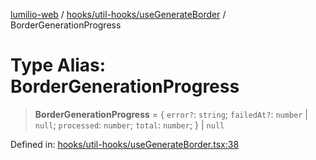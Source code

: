 [lumilio-web](../../../../modules.md) / [hooks/util-hooks/useGenerateBorder](../index.md) / BorderGenerationProgress

# Type Alias: BorderGenerationProgress

> **BorderGenerationProgress** = \{ `error?`: `string`; `failedAt?`: `number` \| `null`; `processed`: `number`; `total`: `number`; \} \| `null`

Defined in: [hooks/util-hooks/useGenerateBorder.tsx:38](https://github.com/EdwinZhanCN/Lumilio-Photos/blob/5a9be158f2088be7556fada16832ccc8d88ac157/web/src/hooks/util-hooks/useGenerateBorder.tsx#L38)

